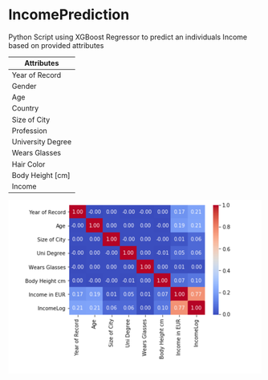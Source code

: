 # IncomePrediction
Python Script using XGBoost Regressor to predict an individuals Income based on provided attributes



Attributes  | 
------------- | 
Year of Record  | 
Gender | 
Age |
Country | 
Size of City |
Profession | 
University Degree |
Wears Glasses |
Hair Color |
Body Height [cm] |
Income |

![Correlation](https://github.com/QUzair/IncomePrediction/blob/master/corr_attr.png)
